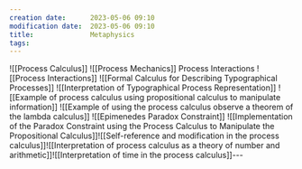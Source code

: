 ```yaml
---
creation date:		2023-05-06 09:10
modification date:	2023-05-06 09:10
title: 				Metaphysics
tags:
---
```


![[Process Calculus]]
![[Process Mechanics]]
Process Interactions ![[Process Interactions]]
![[Formal Calculus for Describing Typographical Processes]]
![[Interpretation of Typographical Process Representation]]
![[Example of process calculus using propositional calculus to manipulate information]]
![[Example of using the process calculus observe a theorem of the lambda calculus]]
![[Epimenedes Paradox Constraint]]
![[Implementation of the Paradox Constraint using the Process Calculus to Manipulate the Propositional Calculus]]![[Self-reference and modification in the process calculus]]![[Interpretation of process calculus as a theory of number and arithmetic]]![[Interpretation of time in the process calculus]]---
[^1]: [[Tasks related to computational metaphysics]]
[^2]: [[Notes related to computational metaphysics]]